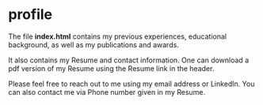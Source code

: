 # profile
The file **index.html** contains my previous experiences, educational background, as well as my publications and awards.

It also contains my Resume and contact information. One can download a pdf version of my Resume using the Resume link in the header.

Please feel free to reach out to me using my email address or LinkedIn. You can also contact me via Phone number given in my Resume.
